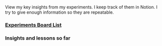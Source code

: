 
View my key insights from my experiments. I keep track of them in Notion. I try to give enough information so they are repeatable.

### [Experiments Board List](https://www.notion.so/educreatoros/Experiments-Board-List-669d94afb9e34cd28caa04963fe773a6)


### Insights and lessons so far
